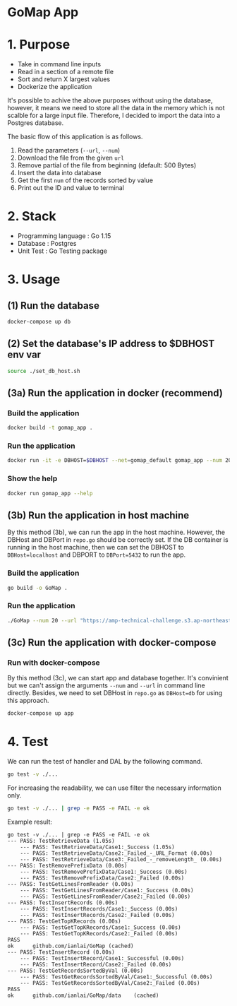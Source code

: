 # GoMap App
# 1. Purpose 
* Take in command line inputs
* Read in a section of a remote file
* Sort and return X largest values
* Dockerize the application

It's possible to achive the above purposes without using the database, however, it means we need to store all the data in the memory which is not scalble for a large input file. Therefore, I decided to import the data into a Postgres database.  

The basic flow of this application is as follows. 
1. Read the parameters (`--url`, `--num`)
2. Download the file from the given `url`
3. Remove partial of the file from beginning (default: 500 Bytes)
4. Insert the data into database
5. Get the first `num` of the records sorted by value
6. Print out the ID and value to terminal

# 2. Stack 
* Programming language   : Go 1.15
* Database               : Postgres
* Unit Test              : Go Testing package
# 3. Usage 
## (1) Run the database 
```bash
docker-compose up db
```

## (2) Set the database's IP address to $DBHOST env var
```bash
source ./set_db_host.sh
```

## (3a) Run the application in docker (recommend)
### Build the application 
```bash
docker build -t gomap_app .
```
### Run the application
```bash
docker run -it -e DBHOST=$DBHOST --net=gomap_default gomap_app --num 20 --url "https://amp-technical-challenge.s3.ap-northeast-1.amazonaws.com/sw-engineer-challenge.txt"
```
### Show the help
```bash
docker run gomap_app --help
```

## (3b) Run the application in host machine
By this method (3b), we can run the app in the host machine. However, the DBHost and DBPort in `repo.go` should be correctly set. If the DB container is running in the host machine, then we can set the DBHOST to `DBHost=localhost` and DBPORT to `DBPort=5432` to run the app.
### Build the application 
```bash 
go build -o GoMap . 
```
### Run the application 
```bash
./GoMap --num 20 --url "https://amp-technical-challenge.s3.ap-northeast-1.amazonaws.com/sw-engineer-challenge.txt"
```
## (3c) Run the application with docker-compose
### Run with docker-compose 
By this method (3c), we can start app and database together. It's convinient but we can't assign the arguments `--num` and `--url` in command line directly. Besides, we need to set DBHost in `repo.go` as `DBHost=db` for using this approach.

```bash
docker-compose up app 
```

# 4. Test
We can run the test of handler and DAL by the following command.
```bash
go test -v ./... 
```

For increasing the readability, we can use filter the necessary information only. 
```bash
go test -v ./... | grep -e PASS -e FAIL -e ok
```

Example result: 
```
go test -v ./... | grep -e PASS -e FAIL -e ok
--- PASS: TestRetrieveData (1.05s)
    --- PASS: TestRetrieveData/Case1:_Success (1.05s)
    --- PASS: TestRetrieveData/Case2:_Failed_-_URL_Format (0.00s)
    --- PASS: TestRetrieveData/Case3:_Failed_-_removeLength_ (0.00s)
--- PASS: TestRemovePrefixData (0.00s)
    --- PASS: TestRemovePrefixData/Case1:_Success (0.00s)
    --- PASS: TestRemovePrefixData/Case2:_Failed (0.00s)
--- PASS: TestGetLinesFromReader (0.00s)
    --- PASS: TestGetLinesFromReader/Case1:_Success (0.00s)
    --- PASS: TestGetLinesFromReader/Case2:_Failed (0.00s)
--- PASS: TestInsertRecords (0.00s)
    --- PASS: TestInsertRecords/Case1:_Success (0.00s)
    --- PASS: TestInsertRecords/Case2:_Failed (0.00s)
--- PASS: TestGetTopKRecords (0.00s)
    --- PASS: TestGetTopKRecords/Case1:_Success (0.00s)
    --- PASS: TestGetTopKRecords/Case2:_Failed (0.00s)
PASS
ok  	github.com/ianlai/GoMap	(cached)
--- PASS: TestInsertRecord (0.00s)
    --- PASS: TestInsertRecord/Case1:_Successful (0.00s)
    --- PASS: TestInsertRecord/Case2:_Failed (0.00s)
--- PASS: TestGetRecordsSortedByVal (0.00s)
    --- PASS: TestGetRecordsSortedByVal/Case1:_Successful (0.00s)
    --- PASS: TestGetRecordsSortedByVal/Case2:_Failed (0.00s)
PASS
ok  	github.com/ianlai/GoMap/data	(cached)
```